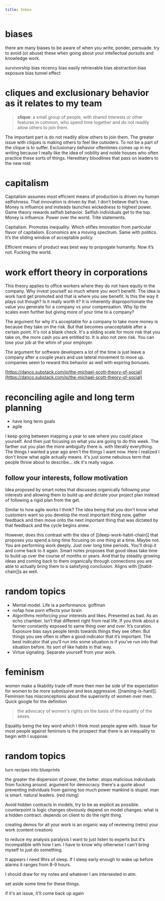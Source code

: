 ```yaml
---
title: Inbox
---
```


# biases
there are many biases to be aware of when you write, ponder, persuade. try to avoid (or abuse) these when going about your intellectual pursuits and knowledge work. 

survivorship bias
recency bias
easily retrievable bias
abstraction bias
exposure bias
tunnel effect


# cliques and exclusionary behavior as it relates to my team
> **clique**: a small group of people, with shared interests or other features in common, who spend time together and do not readily allow others to join them.

The important part is do not readily allow others to join them. 
The greater issue with cliques is making others to feel like outsiders. To not be a part of the clique is to suffer. 
Exclusionary behavior oftentimes comes up in my writing because I really like the idea of nobility and noble houses who often practice these sorts of things. 
Hereditary bloodlines that pass on leaders to the new rold 


# capitalism 
Capitalism assumes most efficient means of production is driven my human selfishness. That innovation is driven by that. I don’t believe that’s true. Money is influence and insteads launches wickedness to highest power. Game theory rewards selfish behavior. Selfish individuals get to the top.  Money is influence. Power over the world. Trite statements. 

Capitalism. Promotes inequality. Which stifles innovation from particular flavor of capitalism. Economics are a moving spectrum. Same with politics. It’s the sliding window of acceptable policy. 

Efficient means of product was best way to propogate humanity. Now it’s not. Fucking the world.

# work effort theory in corporations
This theory applies to office workers where they do not have equity in the company. 
Why invest yourself so much where you won’t benefit. The idea is work hard get promoted and that is where you see benefit. Is this the way it plays out though? Is it really worth it?
It is inherently disproportionate the value you generate for a company vs your compensation. Why tip the scales even further but giving more of your time to a company?

The argument for why it's acceptable for a company to take more money is because they take on the risk. But that becomes unacceptable after a certain point. It's not a blank check. It's a sliding scale for more risk that you take on, the more cash you are entitled to. It is also not zero risk. You can lose your job at the whim of your employer.

The argument for software developers a lot of the time is just leave a company after a couple years and use lateral movement to move up. companies seem to reward this behavior as well with expiring bonuses. 

[https://danco.substack.com/p/the-michael-scott-theory-of-social](https://danco.substack.com/p/the-michael-scott-theory-of-social)

# reconciling agile and long term planning
- have long term goals
- agile
  
I keep going between mapping a year to see where you could place yourself. And then just focusing on what you are going to do this week. 
The farther out you plan the more ambiguity there is. with literally everything. The things I wanted a year ago aren't the things I want now. 
Here I realized I don't know what agile actually means. it's just some nebulous term that people throw about to describe... idk it's really vague. 

## follow your interests, follow motivation
Idea proposed by smart notes that discusses organically following your interests and allowing them to build up and dictate your project plan instead of following a rigid plan from the get. 

Similar to how agile works I think? The idea being that you don't know what customers want so you develop the most important thing now, gather feedback and then move onto the next important thing that was dictated by that feedback and the cycle begins anew. 

However, does this contrast with the idea of [[deep-work-habit-chain]] that proposes you spend a long time focusing on one thing at a time. Maybe not. You are performing work deeply. Just over long time periods. You'll drop it and come back to it again. Smart notes proposes that good ideas take time to build up over the course of months or years. And that by steadily growing ideas and coming back to them organically through connections you are able to actually bring them to a satisfying conclusion. Aligns with [[habit-chain]]s as well. 


# random topics
- Mental model. Life is a performance. goffman
- nofap how porn effects your brain
- Algorithms reinforcing your interests and likes. Presented as bad. As an echo chamber. Isn’t that different right from real life. If you think about a farmer constantly exposed to same thing over and over. It’s curation. Exposure bias says people tends towards things they see often. But things you see often is often a good indicator that it’s important. The best indicator that you’ll run into some situation is if you’ve run into that situation before. Its sort of like habits in that way. 
- Virtue signaling. Separate yourself from your work.

# feminism 
women make a likability trade off more then men be side of the expectation for women to be more submissive and less aggressive. 
[[naming-is-hard]]. Feminism has misconceptions about the superiority of women over men. Quick google for the definition 
> the advocacy of women's rights on the basis of the equality of the sexes.

Equality being the key word which I think most people agree with. Issue for most people against feminism is the prospect that there is an inequality to begin with I suppose. 


# random topics
turn recipes into blueprints

the greater the dispersion of power, the better. stops malicious individuals from fucking around. argument for democracy. 
there's a quote about preventing individuals from gaining too much power
mankind is stupid. man is smart. natural leaders. (red rising)


Avoid hidden contracts in models, try to be as explicit as possible. counterpoint is logic changes obviously depend on model changes. what is a hidden contract. 
depends on client to do the right thing.

creating demos for all your work is an organic way of reviewing (retro) your work (content creation)

to reduce my analysis paralysis I want to just listen to experts but it's incompatible with how I am. I have to know why otherwise I can't bring myself to just do something. 

It appears I need 9hrs of sleep. If I sleep early enough to wake up before alarms it ranges from 8-9 hours. 

I should draw for my notes and whatever I am intersested in atm. 

set aside some time for these things.

if it's an issue, it'll come back up again

